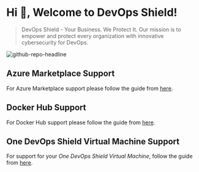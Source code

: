 # Hi 👋, Welcome to DevOps Shield!

> DevOps Shield - Your Business. We Protect It. Our mission is to empower and protect every organization with innovative cybersecurity for DevOps.

![github-repo-headline](https://user-images.githubusercontent.com/10718943/206182817-8e0ad5e7-cd76-4918-801a-c41a06c254ad.png)

## Azure Marketplace Support

For Azure Marketplace support please follow the guide from [here](https://github.com/devopsshield/devops-shield/tree/main/support/azure-marketplace).

## Docker Hub Support

For Docker Hub support please follow the guide from [here](https://github.com/devopsshield/devops-shield/tree/main/support/docker-hub).

## One DevOps Shield Virtual Machine Support

For support for your *One DevOps Shield Virtual Machine*, follow the guide from [here](https://github.com/devopsshield/devops-shield/tree/main/support/one-dos-vm).
